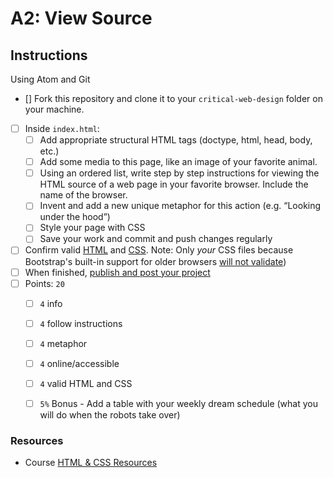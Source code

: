# A2: View Source


## Instructions

Using Atom and Git

- [] Fork this repository and clone it to your `critical-web-design` folder on your machine.
- [ ] Inside `index.html`:
  - [ ] Add appropriate structural HTML tags (doctype, html, head, body, etc.)
  - [ ] Add some media to this page, like an image of your favorite animal.
  - [ ] Using an ordered list, write step by step instructions for viewing the HTML source of a web page in your favorite browser. Include the name of the browser.
  - [ ] Invent and add a new unique metaphor for this action (e.g. “Looking under the hood”)
  - [ ] Style your page with CSS
  - [ ] Save your work and commit and push changes regularly
- [ ] Confirm valid [HTML](https://validator.w3.org/) and [CSS](https://jigsaw.w3.org/css-validator/). Note: Only *your* CSS files because Bootstrap's built-in support for older browsers [will not validate](https://getbootstrap.com/docs/4.5/getting-started/introduction/))
- [ ] When finished, [publish and post your project](https://docs.google.com/document/d/17U_zmzM_eML_qkG0PaOdDRcEk3YEmbiQ1TyNnbAM08k/edit)
- [ ] Points: `20`
  - [ ] `4` info
  - [ ] `4` follow instructions
  - [ ] `4` metaphor
  - [ ] `4` online/accessible
  - [ ] `4` valid HTML and CSS
  - [ ] `5%` Bonus - Add a table with your weekly dream schedule (what you will do when the robots take over)



### Resources

- Course [HTML & CSS Resources](https://github.com/omundy/critical-web-design/blob/master/README.md#html--css)
